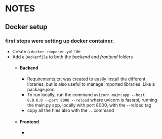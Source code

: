 # NOTES

## Docker setup
### first steps were setting up docker container. 
- Create a ```docker-composer.yml``` file
- Add a ```Dockerfile``` to both the _backend_ and _frontend_ folders
    - #### Backend
        - Requirements.txt was created to easily install the different libraries, but is also useful to manage imported libraries. Like a package.json
        - To run locally, run the command ```uvicorn main:app --host 0.0.0.0 --port 8000 --reload``` where uvicorn is fastapi, running the main.py app, locally with port 8000, with the --reload tag
        - copy all the files also with the . .  command
    - #### Frontend
        - 